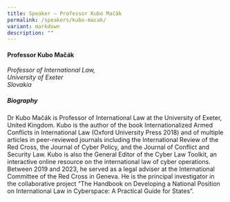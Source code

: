```yaml
---
title: Speaker – Professor Kubo Mačák
permalink: /speakers/kubo-macak/
variant: markdown
description: ""
---
```


#### **Professor Kubo Mačák**

*Professor of International Law, <br> University of Exeter<br>Slovakia*

##### **Biography**
Dr Kubo Mačák is Professor of International Law at the University of Exeter, United Kingdom. Kubo is the author of the book Internationalized Armed Conflicts in International Law (Oxford University Press 2018) and of multiple articles in peer-reviewed journals including the International Review of the Red Cross, the Journal of Cyber Policy, and the Journal of Conflict and Security Law. Kubo is also the General Editor of the Cyber Law Toolkit, an interactive online resource on the international law of cyber operations. Between 2019 and 2023, he served as a legal adviser at the International Committee of the Red Cross in Geneva. He is the principal investigator in the collaborative project “The Handbook on Developing a National Position on International Law in Cyberspace: A Practical Guide for States”.